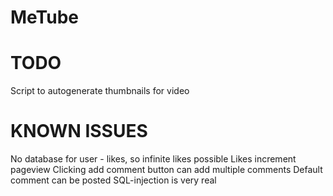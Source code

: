 # MeTube

# TODO
Script to autogenerate thumbnails for video

# KNOWN ISSUES
No database for user - likes, so infinite likes possible
Likes increment pageview
Clicking add comment button can add multiple comments
Default comment can be posted
SQL-injection is very real
